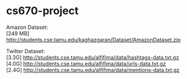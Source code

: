 # cs670-project

Amazon Dataset:  
[249 MB] http://students.cse.tamu.edu/kaghazgaran/Dataset/AmazonDataset.zip

Twitter Dataset:  
[3.3G] http://students.cse.tamu.edu/alfifima/data/hashtags-data.txt.gz  
[4.0G] http://students.cse.tamu.edu/alfifima/data/urls-data.txt.gz  
[2.4G] http://students.cse.tamu.edu/alfifima/data/mentions-data.txt.gz  
